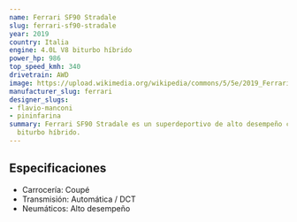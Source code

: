```yaml
---
name: Ferrari SF90 Stradale
slug: ferrari-sf90-stradale
year: 2019
country: Italia
engine: 4.0L V8 biturbo híbrido
power_hp: 986
top_speed_kmh: 340
drivetrain: AWD
image: https://upload.wikimedia.org/wikipedia/commons/5/5e/2019_Ferrari_SF90_Stradale.jpg
manufacturer_slug: ferrari
designer_slugs:
- flavio-manconi
- pininfarina
summary: Ferrari SF90 Stradale es un superdeportivo de alto desempeño con 4.0L V8
  biturbo híbrido.
---
```


## Especificaciones

- Carrocería: Coupé
- Transmisión: Automática / DCT
- Neumáticos: Alto desempeño

